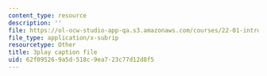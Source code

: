 ```yaml
---
content_type: resource
description: ''
file: https://ol-ocw-studio-app-qa.s3.amazonaws.com/courses/22-01-introduction-to-nuclear-engineering-and-ionizing-radiation-fall-2016/62f095269a5d518c9ea723c77d12d8f5_3yqpirzxudw.vtt
file_type: application/x-subrip
resourcetype: Other
title: 3play caption file
uid: 62f09526-9a5d-518c-9ea7-23c77d12d8f5
---
```


